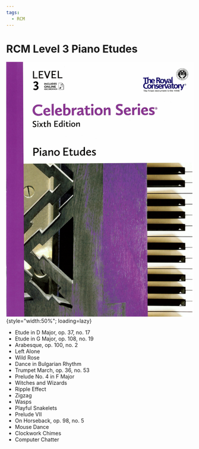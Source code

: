 ```yaml
---
tags:
  - RCM
---
```


# RCM Level 3 Piano Etudes

![](../assets/rcm3-etudes.png){style="width:50%"; loading=lazy}

- Etude in D Major, op. 37, no. 17
- Etude in G Major, op. 108, no. 19
- Arabesque, op. 100, no. 2
- Left Alone
- Wild Rose
- Dance in Bulgarian Rhythm
- Trumpet March, op. 36, no. 53
- Prelude No. 4 in F Major
- Witches and Wizards
- Ripple Effect
- Zigzag
- Wasps
- Playful Snakelets
- Prelude VII
- On Horseback, op. 98, no. 5
- Mouse Dance
- Clockwork Chimes
- Computer Chatter
